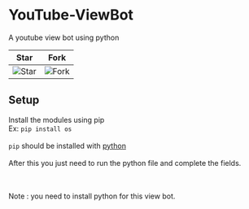 # YouTube-ViewBot
A youtube view bot using python 

| Star                                     | Fork                                     |
| ---------------------------------------- | ---------------------------------------- |
| ![Star](https://i.imgur.com/41nhvJ1.png) | ![Fork](https://i.imgur.com/MOtHDPV.png) |

## Setup 
Install the modules using pip<br>
Ex: `pip install os`<br><br>
`pip` should be installed with [python](https://python.org)<br><br>
After this you just need to run the python file and complete the fields.

<br><br>
Note : you need to install python for this view bot. 

